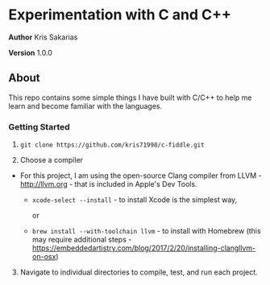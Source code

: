 # Experimentation with C and C++

**Author** Kris Sakarias

**Version** 1.0.0

## About 

This repo contains some simple things I have built with C/C++ to help me learn and become familiar with the languages.

### Getting Started

1. `git clone https://github.com/kris71990/c-fiddle.git`

2. Choose a compiler 
  - For this project, I am using the open-source Clang compiler from LLVM - http://llvm.org - that is included in Apple's Dev Tools. 

      - `xcode-select --install` - to install Xcode is the simplest way,

         or

      - `brew install --with-toolchain llvm` - to install with Homebrew (this may require additional steps - https://embeddedartistry.com/blog/2017/2/20/installing-clangllvm-on-osx)

3. Navigate to individual directories to compile, test, and run each project.

